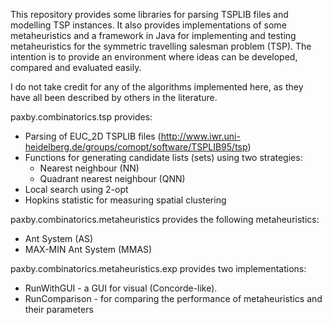 This repository provides some libraries for parsing TSPLIB files and modelling TSP instances. It also provides implementations of some metaheuristics and a framework in Java for implementing and testing metaheuristics for the symmetric travelling salesman problem (TSP). The intention is to provide an environment where ideas can be developed, compared and evaluated easily.

I do not take credit for any of the algorithms implemented here, as they have all been described by others in the literature.

paxby.combinatorics.tsp provides:
* Parsing of EUC_2D TSPLIB files (http://www.iwr.uni-heidelberg.de/groups/comopt/software/TSPLIB95/tsp)
* Functions for generating candidate lists (sets) using two strategies:
  * Nearest neighbour (NN)
  * Quadrant nearest neighbour (QNN)
* Local search using 2-opt
* Hopkins statistic for measuring spatial clustering

paxby.combinatorics.metaheuristics provides the following metaheuristics:
* Ant System (AS)
* MAX-MIN Ant System (MMAS)

paxby.combinatorics.metaheuristics.exp provides two implementations:
* RunWithGUI - a GUI for visual (Concorde-like).
* RunComparison - for comparing the performance of metaheuristics and their parameters

